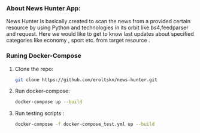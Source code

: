 
### About News Hunter App:
News Hunter is basically created to scan the news from a provided certain resource by using Python and  technologies in its orbit like bs4,feedparser and request.
Here we would like to get to know last updates about specified categories like economy , sport etc. from target resource .    


### Runing Docker-Compose

1. Clone the repo:
    ```bash
    git clone https://github.com/eroltskn/news-hunter.git
    ```

1. Run docker-compose:
    ```bash
    docker-compose up --build
    ```

1. Run testing scripts :
    ```bash
    docker-compose -f docker-compose_test.yml up --build 
    ```